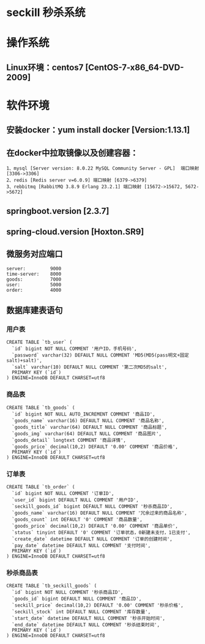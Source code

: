 # seckill 秒杀系统
    

# 操作系统
## Linux环境：centos7 [CentOS-7-x86_64-DVD-2009]
# 软件环境
## 安装docker：yum install docker [Version:1.13.1]
## 在docker中拉取镜像以及创建容器：
    1、mysql [Server version: 8.0.22 MySQL Community Server - GPL]  端口映射 [3306->3306]
    2、redis [Redis server v=6.0.9] 端口映射 [6379->6379]
    3、rebbitmq [RabbitMQ 3.8.9 Erlang 23.2.1] 端口映射 [15672->15672, 5672->5672]
## springboot.version [2.3.7]
## spring-cloud.version [Hoxton.SR9]

## 微服务对应端口
    server:         9000
    time-server:    8000
    goods:          7000
    user:           5000
    order:          4000

## 数据库建表语句
### 用户表
    CREATE TABLE `tb_user` (
      `id` bigint NOT NULL COMMENT '用户ID，手机号码',
      `password` varchar(32) DEFAULT NULL COMMENT 'MD5(MD5(pass明文+固定salt)+salt)',
      `salt` varchar(10) DEFAULT NULL COMMENT '第二次MD5的salt',
      PRIMARY KEY (`id`)
    ) ENGINE=InnoDB DEFAULT CHARSET=utf8

### 商品表
    CREATE TABLE `tb_goods` (
      `id` bigint NOT NULL AUTO_INCREMENT COMMENT '商品ID',
      `goods_name` varchar(16) DEFAULT NULL COMMENT '商品名称',
      `goods_title` varchar(64) DEFAULT NULL COMMENT '商品标题',
      `goods_img` varchar(64) DEFAULT NULL COMMENT '商品图片',
      `goods_detail` longtext COMMENT '商品详情',
      `goods_price` decimal(10,2) DEFAULT '0.00' COMMENT '商品价格',
      PRIMARY KEY (`id`)
    ) ENGINE=InnoDB DEFAULT CHARSET=utf8

### 订单表
    CREATE TABLE `tb_order` (
      `id` bigint NOT NULL COMMENT '订单ID',
      `user_id` bigint DEFAULT NULL COMMENT '用户ID',
      `seckill_goods_id` bigint DEFAULT NULL COMMENT '秒杀商品ID',
      `goods_name` varchar(16) DEFAULT NULL COMMENT '冗余过来的商品名称',
      `goods_count` int DEFAULT '0' COMMENT '商品数量',
      `goods_price` decimal(10,2) DEFAULT '0.00' COMMENT '商品单价',
      `status` tinyint DEFAULT '0' COMMENT '订单状态，0新建未支付，1已支付',
      `create_date` datetime DEFAULT NULL COMMENT '订单的创建时间',
      `pay_date` datetime DEFAULT NULL COMMENT '支付时间',
      PRIMARY KEY (`id`)
    ) ENGINE=InnoDB DEFAULT CHARSET=utf8

### 秒杀商品表
    CREATE TABLE `tb_seckill_goods` (
      `id` bigint NOT NULL COMMENT '秒杀商品ID',
      `goods_id` bigint DEFAULT NULL COMMENT '商品ID',
      `seckill_price` decimal(10,2) DEFAULT '0.00' COMMENT '秒杀价格',
      `seckill_stock` int DEFAULT NULL COMMENT '库存数量',
      `start_date` datetime DEFAULT NULL COMMENT '秒杀开始时间',
      `end_date` datetime DEFAULT NULL COMMENT '秒杀结束时间',
      PRIMARY KEY (`id`)
    ) ENGINE=InnoDB DEFAULT CHARSET=utf8